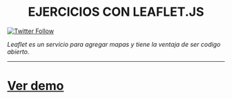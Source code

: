 
<h1 align="center">EJERCICIOS CON LEAFLET.JS</h1>

<p align="center">

[![Twitter Follow](https://img.shields.io/twitter/follow/acompleta.svg?style=social&label=Follow)](https://twitter.com/acompleta)

</p>

_Leaflet es un servicio para agregar mapas y tiene la ventaja de ser codigo abierto._

---

# [Ver demo](http://leomix.github.io/leaflet/)
